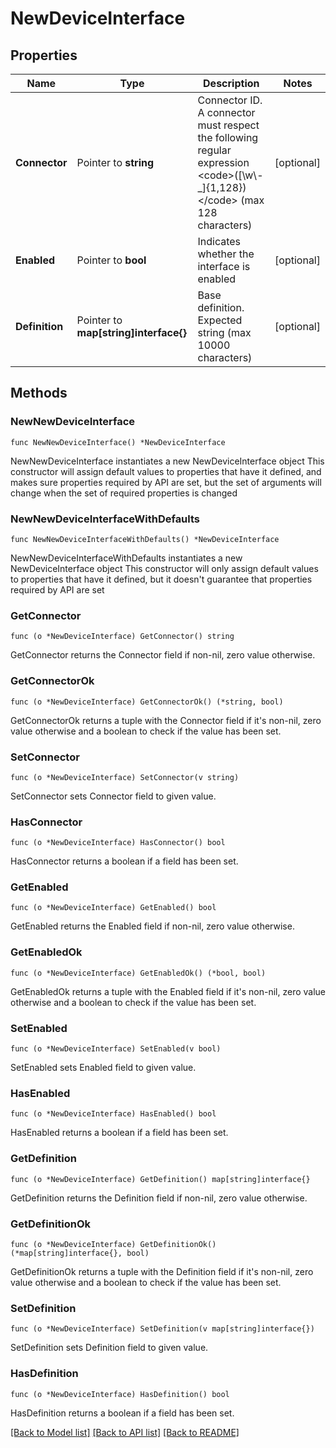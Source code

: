 # NewDeviceInterface

## Properties

Name | Type | Description | Notes
------------ | ------------- | ------------- | -------------
**Connector** | Pointer to **string** | Connector ID. A connector must respect the following regular expression &lt;code&gt;([\\w\\-_]{1,128})&lt;/code&gt; (max 128 characters) | [optional] 
**Enabled** | Pointer to **bool** | Indicates whether the interface is enabled | [optional] 
**Definition** | Pointer to **map[string]interface{}** | Base definition. Expected string (max 10000 characters) | [optional] 

## Methods

### NewNewDeviceInterface

`func NewNewDeviceInterface() *NewDeviceInterface`

NewNewDeviceInterface instantiates a new NewDeviceInterface object
This constructor will assign default values to properties that have it defined,
and makes sure properties required by API are set, but the set of arguments
will change when the set of required properties is changed

### NewNewDeviceInterfaceWithDefaults

`func NewNewDeviceInterfaceWithDefaults() *NewDeviceInterface`

NewNewDeviceInterfaceWithDefaults instantiates a new NewDeviceInterface object
This constructor will only assign default values to properties that have it defined,
but it doesn't guarantee that properties required by API are set

### GetConnector

`func (o *NewDeviceInterface) GetConnector() string`

GetConnector returns the Connector field if non-nil, zero value otherwise.

### GetConnectorOk

`func (o *NewDeviceInterface) GetConnectorOk() (*string, bool)`

GetConnectorOk returns a tuple with the Connector field if it's non-nil, zero value otherwise
and a boolean to check if the value has been set.

### SetConnector

`func (o *NewDeviceInterface) SetConnector(v string)`

SetConnector sets Connector field to given value.

### HasConnector

`func (o *NewDeviceInterface) HasConnector() bool`

HasConnector returns a boolean if a field has been set.

### GetEnabled

`func (o *NewDeviceInterface) GetEnabled() bool`

GetEnabled returns the Enabled field if non-nil, zero value otherwise.

### GetEnabledOk

`func (o *NewDeviceInterface) GetEnabledOk() (*bool, bool)`

GetEnabledOk returns a tuple with the Enabled field if it's non-nil, zero value otherwise
and a boolean to check if the value has been set.

### SetEnabled

`func (o *NewDeviceInterface) SetEnabled(v bool)`

SetEnabled sets Enabled field to given value.

### HasEnabled

`func (o *NewDeviceInterface) HasEnabled() bool`

HasEnabled returns a boolean if a field has been set.

### GetDefinition

`func (o *NewDeviceInterface) GetDefinition() map[string]interface{}`

GetDefinition returns the Definition field if non-nil, zero value otherwise.

### GetDefinitionOk

`func (o *NewDeviceInterface) GetDefinitionOk() (*map[string]interface{}, bool)`

GetDefinitionOk returns a tuple with the Definition field if it's non-nil, zero value otherwise
and a boolean to check if the value has been set.

### SetDefinition

`func (o *NewDeviceInterface) SetDefinition(v map[string]interface{})`

SetDefinition sets Definition field to given value.

### HasDefinition

`func (o *NewDeviceInterface) HasDefinition() bool`

HasDefinition returns a boolean if a field has been set.


[[Back to Model list]](../README.md#documentation-for-models) [[Back to API list]](../README.md#documentation-for-api-endpoints) [[Back to README]](../README.md)


